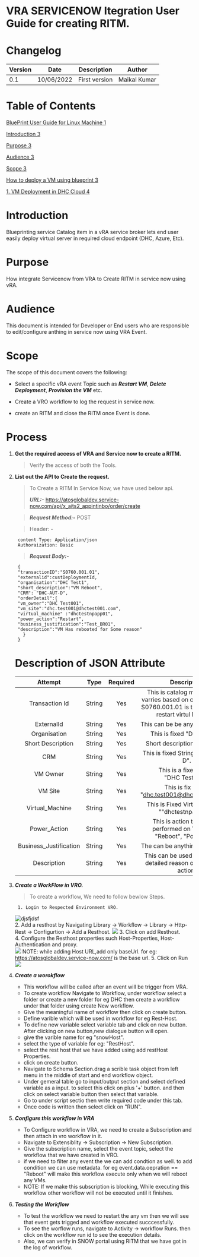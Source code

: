 # VRA SERVICENOW  Itegration User Guide for creating RITM.

# Changelog
  
| Version | Date       | Description              | Author       |
| ------- | ---------- | ------------------------ | --------------- |
| 0.1     | 10/06/2022 | First version | Maikal Kumar |

# Table of Contents

[BluePrint User Guide for Linux Machine
1](#blueprint-user-guide-for-linux-machine)

[Introduction 3](#Introduction)

[Purpose 3](#purpose)

[Audience 3](#audience)

[Scope 3](#scope)

[How to deploy a VM using blueprint 3](#_Toc90593289)

[1. VM Deployment in DHC Cloud 4](#vm-deployment-in-dhc-cloud)



# Introduction

Blueprinting service Catalog item in a vRA service broker lets end user
easily deploy virtual server in required cloud endpoint (DHC, Azure,
Etc).

# Purpose

How integrate Servicenow from VRA to Create RITM in service now using vRA.

# Audience

This document is intended for Developer or End users who are responsible
to edit/configure anthing in service now using VRA Event.

# Scope

The scope of this document covers the following:

  - Select a specific vRA event Topic such as ***Restart VM***, ***Delete Deployment***, ***Provision the VM*** etc.

  - Create a VRO workflow to log the request in service now.

  - create an RITM and close the RITM once Event is done. 


# Process  
1. **Get the required access of VRA and Service now to create a RITM.**
	> Verify the access of both the Tools.
3. **List out the API to Create the request.** 
 	> To Create a RITM In Service Now, we have used below api.
 	> 
 	> ***URL:-*** https://atosglobaldev.service-now.com/api/x_aits2_appintinbo/order/create
 	
	> ***Request Method:-*** POST

	> Header: - 
		
        content Type: Application/json
        Authoraization: Basic
        
    > ***Request Body:-*** 
  
  		{  
        "transactionID":"S0760.001.01",
        "externalid":custDeploymentId,
        "organisation":"DHC Test1",
        "short_description":"VM Reboot",
        "CRM": "DHC-AUT-D",
        "orderDetail":{
        "vm_owner":"DHC Test001",
        "vm_site":"dhc.test001@dhctest001.com",
        "virtual_machine" :"dhctestnpapp01",
        "power_action":"Restart",
        "business_justification":"Test_BR01",
        "description":"VM Has rebooted for Some reason"
          }
        }
        
   # Description of JSON Attribute
   
   | Attempt | Type    | Required |Description   |
   | :---:   | :---: | :---: | :---: |
   | Transaction Id | String   | Yes   | This is catalog mapping id, it varries based on catalog. for eg: S0760.001.01 is the mapping to restart virtul Machine.
   | ExternalId | String   | Yes   | This can be be anything in string.
   | Organisation | String   | Yes   | This is fixed "DHC Test1".
   | Short Description | String   | Yes | Short description for request.
   | CRM | String   |  Yes | This is fixed String "DHC-AUT-D".
   | VM Owner | String   | Yes   | This is a fixed String "DHC Test001".
   | VM Site | String   | Yes   | This is fix String "dhc.test001@dhctest001.com".
   | Virtual_Machine | String   | Yes   | This is Fixed Virtual Machine ""dhctestnpapp01".
   | Power_Action | String   | Yes   | This is action that will be performed on VM for eg: "Reboot", "Power Off".
   | Business_Justification | String   | Yes   | The can be anything meaningful.
   | Description | String   | Yes   | This can be used to define the detailed reason of performing action.
   
3. ***Create a WorkFlow in VRO.***
	> To create a workflow, We need to follow bewlow Steps.
	
		1. Login to Respected Environment VRO.
 	![djsfjdsf](snowimages/Vro-Login.JPG)	  
		2. Add a resthost by Navigating Library -> Workflow -> Library -> Http-Rest -> Configurtion -> Add a Resthost.
	![](snowimages/Add-resthost.png)
		3. Click on add Resthost.	
		4. Configure the Resthost properties such Host-Properties, Host- Authentication and proxy.	
	![](snowimages/Host-Properties.JPG)
		NOTE:  while adding Host URL,add only baseUrl. for eg: https://atosglobaldev.service-now.com/ is the base url.
		5. Click on Run 
	![](snowimages/Run.JPG)
        
 4. ***Create a worokflow***
 
 	* This workflow will be called after an event will be trigger from VRA.    
    * To create workflow Navigate to Workflow, under workflow select a folder or create a new folder for eg DHC then create a workflow under that folder using create New workflow.
    * Give the meaningful name of workflow then click on create button.
    * Define varible which will be used in workflow for eg Rest-Host.
    * To define new variable select variable tab and click on new button. After clicking on new button,new dialogue button will open.
    * give the varible name for eg "snowHost".
    * select the type of variable for eg: "RestHost".
    * select the rest host that we have added using add restHost Properties.
    * click on create button.
    * Navigate to Schema Section.drag a scrible task object from left menu in the middle of start and end workflow object.
    * Under gemeral table go to input/output section and select defined variable as a input. to select this click on plus '+' button. and then click on select variable button then select that variable.
    * Go to under script sectio then write required code under this tab. 
    * Once code is written then select click on "RUN".
   
5. ***Configure this workflow in VRA***
	* To Configure workflow in VRA, we need to create a Subscription and then attach in vro workflow in it.
	* Navigate to Extensiblity -> Subscription -> New Subscription.
	* Give the subscription name, select the event topic, select the workflow that we have created in VRO. 
	* if we need to filter any event the we can add condtion as well. to add condition we can use metadata. for eg event.data.oepration == "Reboot" will make this workflow execute only when we will reboot any VMs.
    * NOTE: If we make this subscription is blocking, While executing this workflow other workflow will not be executed until it finishes.
    
6. ***Testing the Workflow***
	* To test the workflow we need to restart the any vm then we will see that event gets trigged and workflow executed succcessfully.
	* To see the worflow runs, navigate to Activity -> workflow Runs. then click on the workflow run id to see the execution details. 
	* Also, we can verify in SNOW portal using RITM that we have got in the log of workflow. 
